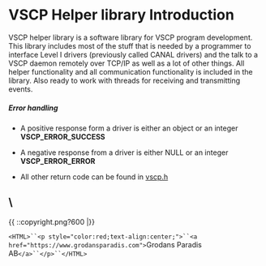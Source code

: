 # VSCP Helper library Introduction


VSCP helper library is a software library for VSCP program development. This library includes most of the stuff that is needed by a programmer to interface Level I drivers (previously called CANAL drivers) and the talk to a VSCP daemon remotely over TCP/IP as well as a lot of other things. All helper functionality and all communication functionality is included in the library. Also ready to work with threads for receiving and transmitting events.


##### Error handling


*  A positive response form a driver is either an object or an integer **VSCP_ERROR_SUCCESS**

*  A negative response from a driver is either NULL or an integer **VSCP_ERROR_ERROR**

*  All other return code can be found in [vscp.h](https///github.com/grodansparadis/vscp_software/blob/master/src/vscp/common/vscp.h)

\\ 
----
{{  ::copyright.png?600  |}}

`<HTML>``<p style="color:red;text-align:center;">``<a href="https://www.grodansparadis.com">`Grodans Paradis AB`</a>``</p>``</HTML>`
